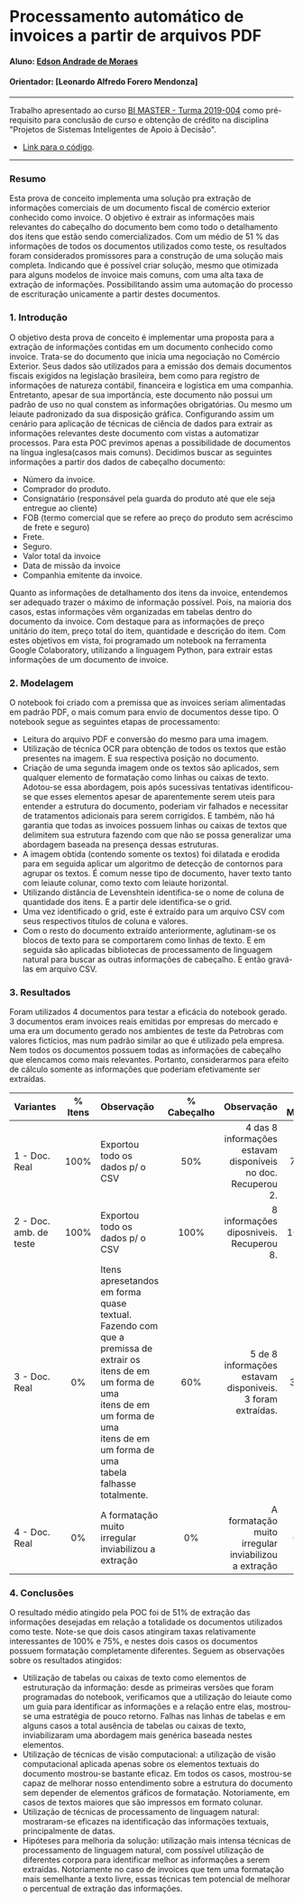# Processamento automático de invoices a partir de arquivos PDF

#### Aluno: [Edson Andrade de Moraes](https://github.com/EdsonAndMor/)
#### Orientador: [Leonardo Alfredo Forero Mendonza]
---

Trabalho apresentado ao curso [BI MASTER - Turma 2019-004](https://ica.puc-rio.ai/bi-master) como pré-requisito para conclusão de curso e obtenção de crédito na disciplina "Projetos de Sistemas Inteligentes de Apoio à Decisão".

- [Link para o código](https://github.com/EdsonAndMor/invoi_proc). 

---

### Resumo

Esta prova de conceito implementa uma solução pra extração de informações comerciais de um documento fiscal de comércio exterior conhecido como invoice. O objetivo é extrair as informações mais relevantes do cabeçalho do documento bem como todo o detalhamento dos itens que estão sendo comercializados. Com um médio de 51 % das informações de todos os documentos utilizados como teste, os resultados foram considerados promissores para a construção de uma solução mais completa. Indicando que é possível criar solução, mesmo que otimizada para alguns modelos de invoice mais comuns, com uma alta taxa de extração de informações. Possibilitando assim uma automação do processo de escrituração unicamente a partir destes documentos.

### 1. Introdução

O objetivo desta prova de conceito é implementar uma proposta para a extração de informações contidas em um documento conhecido como invoice. Trata-se do documento que inicia uma negociação no Comércio Exterior. Seus dados são utilizados para a emissão dos demais documentos fiscais exigidos na legislação brasileira, bem como para registro de informações de natureza contábil, financeira e logística em uma companhia. Entretanto, apesar de sua importância, este documento não possui um padrão de uso no qual constem as informações obrigatórias. Ou mesmo um leiaute padronizado da sua disposição gráfica.  Configurando assim um cenário para aplicação de técnicas de ciência de dados para extrair as informações relevantes deste documento com vistas a automatizar processos. Para esta POC previmos apenas a possibilidade de documentos na língua inglesa(casos mais comuns).
Decidimos buscar as seguintes informações a partir dos dados de cabeçalho documento:
- Número da invoice.
- Comprador do produto.
- Consignatário (responsável pela guarda do produto até que ele seja entregue ao cliente)
- FOB (termo comercial que se refere ao preço do produto sem acréscimo de frete e seguro)
- Frete.
- Seguro.
- Valor total da invoice
- Data de missão da invoice
- Companhia emitente da invoice.

Quanto as informações de detalhamento dos itens da invoice, entendemos ser adequado trazer o máximo de informação possível. Pois, na maioria dos casos, estas informações vêm organizadas em tabelas dentro do documento da invoice. Com destaque para as informações de preço unitário do item, preço total do item, quantidade e descrição do item. Com estes objetivos em vista, foi programado um notebook na ferramenta Google Colaboratory, utilizando a linguagem Python, para extrair estas informações de um documento de invoice. 


### 2. Modelagem

O notebook foi criado com a premissa que as invoices seriam alimentadas em padrão PDF, o mais comum para envio de documentos desse tipo. O notebook segue as seguintes etapas de processamento:
- Leitura do arquivo PDF e conversão do mesmo para uma imagem.
- Utilização de técnica OCR para obtenção de todos os textos que estão presentes na imagem. E sua respectiva posição no documento.
- Criação de uma segunda imagem onde os textos são aplicados, sem qualquer elemento de formatação como linhas ou caixas de texto. Adotou-se essa abordagem, pois após sucessivas tentativas identificou-se que esses elementos apesar de aparentemente serem uteis para entender a estrutura do documento, poderiam vir falhados e necessitar de tratamentos adicionais para serem corrigidos. E também, não há garantia que todas as invoices possuem linhas ou caixas de textos que delimitem sua estrutura fazendo com que não se possa generalizar uma abordagem baseada na presença dessas estruturas.
- A imagem obtida (contendo somente os textos) foi dilatada e erodida para em seguida aplicar um algoritmo de detecção de contornos para agrupar os textos. É comum nesse tipo de documento, haver texto tanto com leiaute colunar, como texto com leiaute horizontal.
- Utilizando distância de Levenshtein identifica-se o nome de coluna de quantidade dos itens. E a partir dele identifica-se o grid.
- Uma vez identificado o grid, este é extraído para um arquivo CSV com seus respectivos títulos de coluna e valores.
- Com o resto do documento extraído anteriormente, aglutinam-se os blocos de texto para se comportarem como linhas de texto. E em seguida são aplicadas bibliotecas de processamento de linguagem natural para buscar as outras informações de cabeçalho. E então gravá-las em arquivo CSV.


### 3. Resultados

Foram utilizados 4 documentos para testar a eficácia do notebook gerado. 3 documentos eram invoices reais emitidas por empresas do mercado e uma era um documento gerado nos ambientes de teste da Petrobras com valores fictícios, mas num padrão similar ao que é utilizado pela empresa. Nem todos os documentos possuem todas as informações de cabeçalho que elencamos como mais relevantes. Portanto, considerarmos para efeito de cálculo somente as informações que poderiam efetivamente ser extraídas.

|Variantes	              |% Itens	| Observação	                    |% Cabeçalho |Observação	                             |% Média|
|:----------------------- |:-------:|:--------------------------------|:----------:|----------------------------------------:|:-----:|
|1  - Doc. Real|100%|Exportou todo os dados p/ o CSV	|50%|4 das 8 informações estavam disponíveis <br> no doc. Recuperou 2.|75%|
|2 - Doc. amb. de teste|100%|Exportou todo os dados p/ o CSV	|100%	|8 informações diposniveis. Recuperou 8.  |100%|
|3 - Doc. Real|0%|Itens apresetandos em forma<br> quase textual. Fazendo com<br> que a premissa de extrair os<br>  itens de em um forma de uma<br> itens de em um forma de uma<br> itens de em um forma de uma<br> tabela falhasse totalmente.|60%|5 de 8 informações estavam disponiveis. 3 foram extraídas.|30%|
|4 - Doc. Real|0%|A formatação muito irregular<br> inviabilizou a extração|0%| A formatação muito irregular<br> inviabilizou a extração|0%|
                                                               

### 4. Conclusões

O resultado médio atingido pela POC foi de 51% de extração das informações desejadas em relação a totalidade os documentos utilizados como teste. Note-se que dois casos atingiram taxas relativamente interessantes de 100% e 75%, e nestes dois casos os documentos possuem formatação completamente diferentes. Seguem as observações sobre os resultados atingidos:
- Utilização de tabelas ou caixas de texto como elementos de estruturação da informação: desde as primeiras versões que foram programadas do notebook, verificamos que a utilização do leiaute como um guia para identificar as informações e a relação entre elas, mostrou-se uma estratégia de pouco retorno. Falhas nas linhas de tabelas e em alguns casos a total ausência de tabelas ou caixas de texto, inviabilizaram uma abordagem mais genérica baseada nestes elementos. 
- Utilização de técnicas de visão computacional: a utilização de visão computacional aplicada apenas sobre os elementos textuais do documento mostrou-se bastante eficaz. Em todos os casos, mostrou-se capaz de melhorar nosso entendimento sobre a estrutura do documento sem depender de elementos gráficos de formatação. Notoriamente, em casos de textos maiores que são impressos em formato colunar. 
- Utilização de técnicas de processamento de linguagem natural:  mostraram-se eficazes na identificação das informações textuais, principalmente de datas.
- Hipóteses para melhoria da solução: utilização mais intensa técnicas de processamento de linguagem natural, com possível utilização de diferentes corpora para identificar melhor as informações a serem extraídas. Notoriamente no caso de invoices que tem uma formatação mais semelhante a texto livre, essas técnicas tem potencial de melhorar o percentual de extração das informações.



